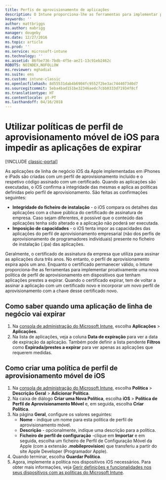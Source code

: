 ```yaml
---
title: Perfis de aprovisionamento de aplicações
description: O Intune proporciona-lhe as ferramentas para implementar proativamente uma nova política de perfil de aprovisionamento em dispositivos que tenham aplicações prestes a expirar.
keywords: ''
author: mattbriggs
ms.author: mabrigg
manager: dougeby
ms.date: 12/27/2016
ms.topic: article
ms.prod: ''
ms.service: microsoft-intune
ms.technology: ''
ms.assetid: 86fbe736-7bdb-4f5e-ae21-13c91eb2462c
ROBOTS: NOINDEX,NOFOLLOW
ms.reviewer: mghadial
ms.suite: ems
ms.custom: intune-classic
ms.openlocfilehash: 8d55531dab4b6904fc9552f2be3ac7444073d0d7
ms.sourcegitcommit: 5eba4bad151be32346aedc7cbb0333d71934f8cf
ms.translationtype: HT
ms.contentlocale: pt-PT
ms.lasthandoff: 04/16/2018
---
```

# <a name="use-ios-mobile-provisioning-profile-policies-to-prevent-your-apps-from-expiring"></a>Utilizar políticas de perfil de aprovisionamento móvel de iOS para impedir as aplicações de expirar

[!INCLUDE [classic-portal](../includes/classic-portal.md)]

As aplicações de linha de negócio iOS da Apple implementadas em iPhones e iPads são criadas com um perfil de aprovisionamento incluído e o respetivo código assinado com um certificado. Quando as aplicações são executadas, o iOS confirma a integridade das mesmas e aplica as políticas definidas pelo perfil de aprovisionamento. São feitas as confirmações seguintes:

- **Integridade do ficheiro de instalação** - o iOS compara os detalhes das aplicações com a chave pública do certificado de assinatura de empresa. Caso sejam diferentes, é possível que o conteúdo das aplicações tenha sido alterado e a aplicação não poderá ser executada.
- **Imposição de capacidades** - o iOS tenta impor as capacidades das aplicações do perfil de aprovisionamento empresarial (não dos perfis de aprovisionamento de programadores individuais) presente no ficheiro de instalação (.ipa) das aplicações.


Geralmente, o certificado de assinatura da empresa que utiliza para assinar as aplicações dura três anos. No entanto, o perfil de aprovisionamento expira após um ano. Enquanto o certificado permanecer válido, o Intune proporciona-lhe as ferramentas para implementar proativamente uma nova política de perfil de aprovisionamento em dispositivos que tenham aplicações prestes a expirar.
Quando o certificado expirar, tem de voltar a assinar a aplicação com um certificado novo e incorporar um novo perfil de aprovisionamento com a chave desse certificado novo.



## <a name="how-to-find-out-when-a-line-of-business-app-will-expire"></a>Como saber quando uma aplicação de linha de negócio vai expirar

1. Na [consola de administração do Microsoft Intune](https://manage.microsoft.com), escolha **Aplicações** > **Aplicações**.
2. Na lista de aplicações, veja a coluna **Data de expiração** para ver a data de expiração da aplicação. Também pode definir a lista pendente **Filtros** como **Expirada/prestes a expirar** para ver apenas as aplicações que requerem medidas.

## <a name="how-to-create-an-ios-mobile-provisioning-profile-policy"></a>Como criar uma política de perfil de aprovisionamento móvel de iOS


1. Na [consola de administração do Microsoft Intune](https://manage.microsoft.com), escolha **Política** > **Descrição Geral** > **Adicionar Política**.
2. Na caixa de diálogo **Criar uma Nova Política**, escolha **iOS** > **Política de Perfil de Aprovisionamento Móvel** e, em seguida, escolha **Criar Política**.
3. Na página **Geral**, configure os valores seguintes:
    - **Nome** - indique um nome para esta política de perfil de aprovisionamento móvel.
    - **Descrição** - opcionalmente, indique uma descrição para a política.
    - **Ficheiro de perfil de configuração** -clique em **Importar** e em seguida, escolha um ficheiro de Perfil de Configuração Móvel da Apple (com a extensão **.mobileprovision**) que transferiu a partir do site Apple Developer (Programador Apple).
4. Quando terminar, escolha **Guardar Política**.
5. Agora, implemente a política nos dispositivos iOS necessários. Para obter mais informações, veja [Gerir definições e funcionalidades nos seus dispositivos com as políticas do Microsoft Intune](manage-settings-and-features-on-your-devices-with-microsoft-intune-policies.md).
